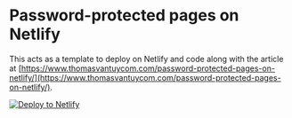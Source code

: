 # Password-protected pages on Netlify

This acts as a template to deploy on Netlify and code along with the article at [https://www.thomasvantuycom.com/password-protected-pages-on-netlify/](https://www.thomasvantuycom.com/password-protected-pages-on-netlify/).

[![Deploy to Netlify](https://www.netlify.com/img/deploy/button.svg)](https://app.netlify.com/start/deploy?repository=https://github.com/TheDancingCode/password-protected-pages-on-netlify-template)
